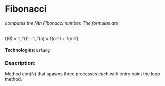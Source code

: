 # Fibonacci  

###### computes the Nth Fibonacci number. The formulas are
f(0) = 1, f(1) =1, f(n) = f(n-1) + f(n-2)

#### Technologies: `Erlang`

### Description:
Method con(N) that spawns three processes each with entry point the 
loop method.  